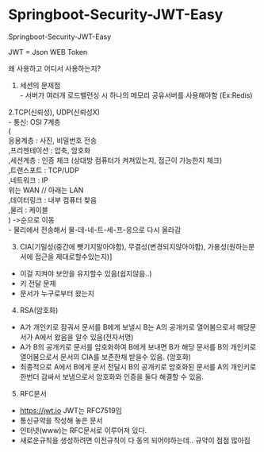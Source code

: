 # Springboot-Security-JWT-Easy
Springboot-Security-JWT-Easy

JWT = Json WEB Token

왜 사용하고 어디서 사용하는지?


1. 세션의 문제점
<br/>- 서버가 여러개 로드밸런싱 시 하나의 메모리 공유서버를 사용해야함 (Ex:Redis)

2.TCP(신뢰성), UDP(신뢰성X)
<br/>- 통신: OSI 7계층 
<br/>(
<br/>응용계층 : 사진, 비밀번호 전송
<br/>,프리젠테이션 : 압축, 암호화
<br/>,세션계층 : 인증 체크 (상대방 컴퓨터가 켜져있는지, 접근이 가능한지 체크)
<br/>,트랜스포트 : TCP/UDP 
<br/>,네트워크 : IP
<br/>위는 WAN // 아래는 LAN
<br/>,데이터링크 : 내부 컴퓨터 찾음
<br/>,물리 : 케이블
<br/>) ->순으로 이동
<br/>- 물리에서 전송해서 물-데-네-트-세-프-응으로 다시 올라감

3. CIA[기밀성(중간에 뺏기지말아야함), 무결성(변경되지않아야함), 가용성(원하는문서에 접근을 제대로할수있는지)]
- 이걸 지켜야 보안을 유지할수 있음(쉽지않음..)
- 키 전달 문제
- 문서가 누구로부터 왔는지

4. RSA(암호화)
- A가 개인키로 잠궈서 문서를 B에게 보낼시 B는 A의 공개키로 열어봄으로서 해당문서가 A에서 왔음을 알수 있음(전자서명)
- A가 B의 공개키로 문서를 암호화하여 B에게 보내면 B가 해당 문서를 B의 개인키로 열어봄으로서 문서의 CIA를 보존한채 받을수 있음. (암호화)
- 최종적으로 A에서 B에게 문서 전달시 B의 공개키로 암호화된 문서를 A의 개인키로 한번더 감싸서 보냄으로서 암호화와 인증을 둘다 해결할 수 있음.

5. RFC문서
- https://jwt.io JWT는 RFC7519임
- 통신규약을 작성해 놓은 문서
- 인터넷(www)는 RFC문서로 이루어져 있다.
- 새로운규칙을 생성하려면 이전규칙이 다 동의 되어야하는데.. 규약이 점점 많아짐
